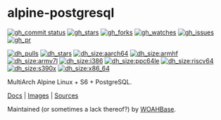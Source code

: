 # alpine-postgresql

[![gh_commit status][201]][151]
[![gh_stars][202]][152]
[![gh_forks][203]][153]
[![gh_watches][204]][154]
[![gh_issues][216]][166]
[![gh_pr][217]][167]

[![dh_pulls][205]][155]
[![dh_stars][206]][156]
[![dh_size:aarch64][208]][158]
[![dh_size:armhf][210]][160]
[![dh_size:armv7l][209]][159]
[![dh_size:i386][211]][161]
[![dh_size:ppc64le][213]][163]
[![dh_size:riscv64][214]][164]
[![dh_size:s390x][215]][165]
[![dh_size:x86_64][207]][157]
<!--[![dh_size:loong64][212]][162]-->

MultiArch Alpine Linux + S6 + PostgreSQL.

[Docs][112] | [Images][155] | [Sources][151]

Maintained (or sometimes a lack thereof?) by [WOAHBase][110].

[110]: https://woahbase.online/
[112]: https://woahbase.online/images/alpine-postgresql/

[151]: https://github.com/woahbase/alpine-postgresql
[152]: https://github.com/woahbase/alpine-postgresql/stargazers
[153]: https://github.com/woahbase/alpine-postgresql/network/members
[154]: https://github.com/woahbase/alpine-postgresql/watchers
[155]: https://hub.docker.com/r/woahbase/alpine-postgresql
[156]: https://hub.docker.com/r/woahbase/alpine-postgresql
[157]: https://hub.docker.com/r/woahbase/alpine-postgresql/tags?name=x86_64&ordering=last_updated
[158]: https://hub.docker.com/r/woahbase/alpine-postgresql/tags?name=aarch64&ordering=last_updated
[159]: https://hub.docker.com/r/woahbase/alpine-postgresql/tags?name=armv7l&ordering=last_updated
[160]: https://hub.docker.com/r/woahbase/alpine-postgresql/tags?name=armhf&ordering=last_updated
[161]: https://hub.docker.com/r/woahbase/alpine-postgresql/tags?name=i386&ordering=last_updated
[162]: https://hub.docker.com/r/woahbase/alpine-postgresql/tags?name=loong64&ordering=last_updated
[163]: https://hub.docker.com/r/woahbase/alpine-postgresql/tags?name=ppc64le&ordering=last_updated
[164]: https://hub.docker.com/r/woahbase/alpine-postgresql/tags?name=riscv64&ordering=last_updated
[165]: https://hub.docker.com/r/woahbase/alpine-postgresql/tags?name=s390x&ordering=last_updated
[166]: https://github.com/woahbase/alpine-postgresql/issues
[167]: https://github.com/woahbase/alpine-postgresql/pulls

[201]: https://img.shields.io/github/last-commit/woahbase/alpine-postgresql?color=brightgreen&style=flat-square&logo=github
[202]: https://img.shields.io/github/stars/woahbase/alpine-postgresql?color=brightgreen&style=flat-square&logo=github
[203]: https://img.shields.io/github/forks/woahbase/alpine-postgresql?color=brightgreen&style=flat-square&logo=github
[204]: https://img.shields.io/github/watchers/woahbase/alpine-postgresql?color=brightgreen&style=flat-square&logo=github
[205]: https://img.shields.io/docker/pulls/woahbase/alpine-postgresql?color=brightgreen&style=flat-square&logo=docker&label=pulls
[206]: https://img.shields.io/docker/stars/woahbase/alpine-postgresql?color=brightgreen&style=flat-square&logo=docker&label=stars
[207]: https://img.shields.io/docker/image-size/woahbase/alpine-postgresql/x86_64?label=x86_64&color=brightgreen&style=flat-square&logo=docker
[208]: https://img.shields.io/docker/image-size/woahbase/alpine-postgresql/aarch64?label=aarch64&color=brightgreen&style=flat-square&logo=docker
[209]: https://img.shields.io/docker/image-size/woahbase/alpine-postgresql/armv7l?label=armv7l&color=brightgreen&style=flat-square&logo=docker
[210]: https://img.shields.io/docker/image-size/woahbase/alpine-postgresql/armhf?label=armhf&color=brightgreen&style=flat-square&logo=docker
[211]: https://img.shields.io/docker/image-size/woahbase/alpine-postgresql/i386?label=i386&color=brightgreen&style=flat-square&logo=docker
[212]: https://img.shields.io/docker/image-size/woahbase/alpine-postgresql/loong64?label=loong64&color=brightgreen&style=flat-square&logo=docker
[213]: https://img.shields.io/docker/image-size/woahbase/alpine-postgresql/ppc64le?label=ppc64le&color=brightgreen&style=flat-square&logo=docker
[214]: https://img.shields.io/docker/image-size/woahbase/alpine-postgresql/riscv64?label=riscv64&color=brightgreen&style=flat-square&logo=docker
[215]: https://img.shields.io/docker/image-size/woahbase/alpine-postgresql/s390x?label=s390x&color=brightgreen&style=flat-square&logo=docker
[216]: https://img.shields.io/github/issues/woahbase/alpine-postgresql?color=brightgreen&style=flat-square&logo=github
[217]: https://img.shields.io/github/issues-pr/woahbase/alpine-postgresql?color=brightgreen&style=flat-square&logo=github
